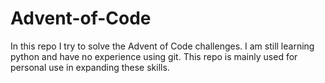 # Advent-of-Code
In this repo I try to solve the Advent of Code challenges. I am still learning python and have no experience using git. This repo is mainly used for personal use in expanding these skills.
